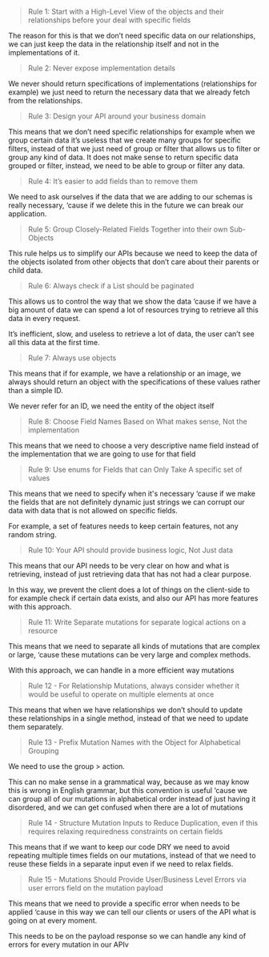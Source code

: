 > Rule 1: Start with a High-Level View of the objects and their relationships before your deal with specific fields
> 

The reason for this is that we don’t need specific data on our relationships, we can just keep the data in the relationship itself and not in the implementations of it.

> Rule 2: Never expose implementation details
> 

We never should return specifications of implementations (relationships for example) we just need to return the necessary data that we already fetch from the relationships.

> Rule 3: Design your API around your business domain
> 

This means that we don’t need specific relationships for example when we group certain data it’s useless that we create many groups for specific filters, instead of that we just need of group or filter that allows us to filter or group any kind of data.
It does not make sense to return specific data grouped or filter, instead, we need to be able to group or filter any data.

> Rule 4: It’s easier to add fields than to remove them
> 

We need to ask ourselves if the data that we are adding to our schemas is really necessary, ‘cause if we delete this in the future we can break our application.

> Rule 5: Group Closely-Related Fields Together into their own Sub-Objects
> 

This rule helps us to simplify our APIs because we need to keep the data of the objects isolated from other objects that don’t care about their parents or child data.

> Rule 6: Always check if a List should be paginated
> 

This allows us to control the way that we show the data ‘cause if we have a big amount of data we can spend a lot of resources trying to retrieve all this data in every request.

It’s inefficient, slow, and useless to retrieve a lot of data, the user can’t see all this data at the first time.

> Rule 7: Always use objects
> 

This means that if for example, we have a relationship or an image, we always should return an object with the specifications of these values rather than a simple ID.

We never refer for an ID, we need the entity of the object itself

> Rule 8: Choose Field Names Based on What makes sense, Not the implementation
> 

This means that we need to choose a very descriptive name field instead of the implementation that we are going to use for that field

> Rule 9: Use enums for Fields that can Only Take A specific set of values
> 

This means that we need to specify when it's necessary ‘cause if we make the fields that are not definitely dynamic just strings we can corrupt our data with data that is not allowed on specific fields.

For example, a set of features needs to keep certain features, not any random string.

> Rule 10: Your API should provide business logic, Not Just data
> 

This means that our API needs to be very clear on how and what is retrieving, instead of just retrieving data that has not had a clear purpose.

In this way, we prevent the client does a lot of things on the client-side to for example check if certain data exists, and also our API has more features with this approach.

> Rule 11: Write Separate mutations for separate logical actions on a resource
> 

This means that we need to separate all kinds of mutations that are complex or large, ‘cause these mutations can be very large and complex methods.

With this approach, we can handle in a more efficient way mutations

> Rule 12 - For Relationship Mutations, always consider whether it would be useful to operate on multiple elements at once
> 

This means that when we have relationships we don’t should to update these relationships in a single method, instead of that we need to update them separately.

> Rule 13 - Prefix Mutation Names with the Object for Alphabetical Grouping
> 

<group> <Action>

<Action> <group>

We need to use the group > action.

This can no make sense in a grammatical way, because as we may know this is wrong in English grammar, but this convention is useful ‘cause we can group all of our mutations in alphabetical order instead of just having it disordered, and we can get confused when there are a lot of mutations

> Rule 14 - Structure Mutation Inputs to Reduce Duplication, even if this requires relaxing requiredness constraints on certain fields
> 

This means that if we want to keep our code DRY we need to avoid repeating multiple times fields on our mutations, instead of that we need to reuse these fields in a separate input even if we need to relax fields.

> Rule 15 - Mutations Should Provide User/Business Level Errors  via user errors field on the mutation payload
> 

This means that we need to provide a specific error when needs to be applied ‘cause in this way we can tell our clients or users of the API what is going on at every moment.

This needs to be on the payload response so we can handle any kind of errors for every mutation in our APIv